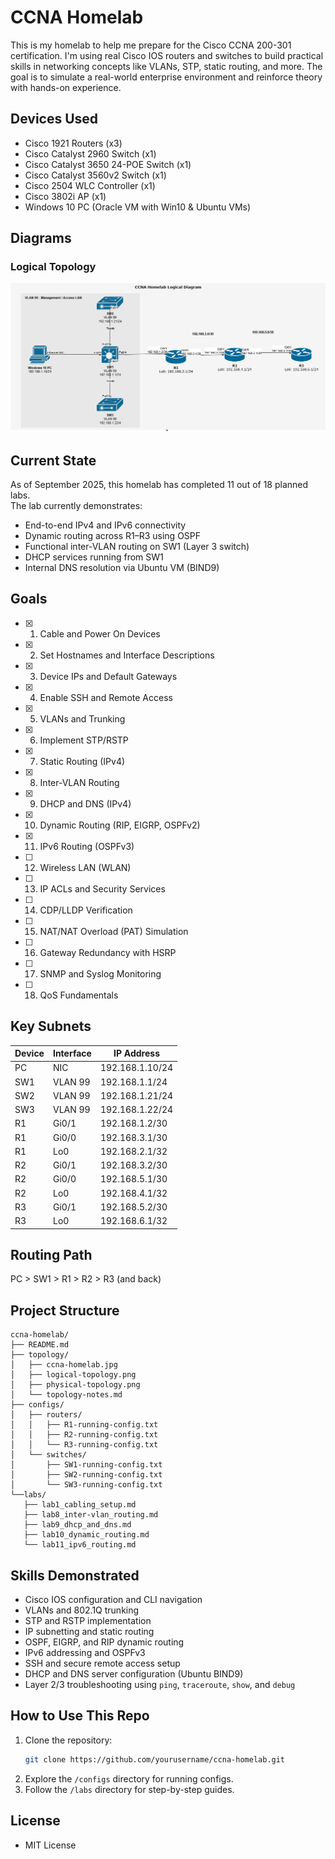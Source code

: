 # CCNA Homelab
This is my homelab to help me prepare for the Cisco CCNA 200-301 certification. I'm using real Cisco IOS routers and switches to build practical skills in networking concepts like VLANs, STP, static routing, and more. The goal is to simulate a real-world enterprise environment and reinforce theory with hands-on experience.

## Devices Used
- Cisco 1921 Routers (x3)
- Cisco Catalyst 2960 Switch (x1)
- Cisco Catalyst 3650 24-POE Switch (x1)
- Cisco Catalyst 3560v2 Switch (x1)
- Cisco 2504 WLC Controller (x1)
- Cisco 3802i AP (x1)
- Windows 10 PC (Oracle VM with Win10 & Ubuntu VMs)

## Diagrams
### Logical Topology
![Logical Topology](topology/logical-diagram.png)

## Current State
As of September 2025, this homelab has completed 11 out of 18 planned labs.  
The lab currently demonstrates:
- End-to-end IPv4 and IPv6 connectivity
- Dynamic routing across R1–R3 using OSPF
- Functional inter-VLAN routing on SW1 (Layer 3 switch)
- DHCP services running from SW1
- Internal DNS resolution via Ubuntu VM (BIND9)

## Goals
- [x] 1. Cable and Power On Devices
- [x] 2. Set Hostnames and Interface Descriptions
- [x] 3. Device IPs and Default Gateways
- [x] 4. Enable SSH and Remote Access
- [x] 5. VLANs and Trunking
- [x] 6. Implement STP/RSTP
- [x] 7. Static Routing (IPv4)
- [x] 8. Inter-VLAN Routing
- [x] 9. DHCP and DNS (IPv4)
- [x] 10. Dynamic Routing (RIP, EIGRP, OSPFv2)
- [x] 11. IPv6 Routing (OSPFv3)
- [ ] 12. Wireless LAN (WLAN)
- [ ] 13. IP ACLs and Security Services
- [ ] 14. CDP/LLDP Verification
- [ ] 15. NAT/NAT Overload (PAT) Simulation
- [ ] 16. Gateway Redundancy with HSRP
- [ ] 17. SNMP and Syslog Monitoring
- [ ] 18. QoS Fundamentals

## Key Subnets
| Device | Interface | IP Address      |
|--------|-----------|-----------------|
| PC     | NIC       | 192.168.1.10/24 |
| SW1    | VLAN 99   | 192.168.1.1/24  |
| SW2    | VLAN 99   | 192.168.1.21/24 |
| SW3    | VLAN 99   | 192.168.1.22/24 |
| R1     | Gi0/1     | 192.168.1.2/30  |
| R1     | Gi0/0     | 192.168.3.1/30  |
| R1     | Lo0       | 192.168.2.1/32  |
| R2     | Gi0/1     | 192.168.3.2/30  |
| R2     | Gi0/0     | 192.168.5.1/30  |
| R2     | Lo0       | 192.168.4.1/32  |
| R3     | Gi0/1     | 192.168.5.2/30  |
| R3     | Lo0       | 192.168.6.1/32  |

## Routing Path
PC > SW1 > R1 > R2 > R3 (and back)

## Project Structure
 ```
ccna-homelab/
├── README.md
├── topology/
│   ├── ccna-homelab.jpg
│   ├── logical-topology.png
│   ├── physical-topology.png
│   └── topology-notes.md
├── configs/
│   ├── routers/
│   │   ├── R1-running-config.txt
│   │   ├── R2-running-config.txt
│   │   └── R3-running-config.txt
│   └── switches/
│       ├── SW1-running-config.txt
│       ├── SW2-running-config.txt
│       └── SW3-running-config.txt
└──labs/
    ├── lab1_cabling_setup.md
    ├── lab8_inter-vlan_routing.md
    ├── lab9_dhcp_and_dns.md
    ├── lab10_dynamic_routing.md
    └── lab11_ipv6_routing.md

 ```

## Skills Demonstrated
- Cisco IOS configuration and CLI navigation
- VLANs and 802.1Q trunking
- STP and RSTP implementation
- IP subnetting and static routing
- OSPF, EIGRP, and RIP dynamic routing
- IPv6 addressing and OSPFv3
- SSH and secure remote access setup
- DHCP and DNS server configuration (Ubuntu BIND9)
- Layer 2/3 troubleshooting using `ping`, `traceroute`, `show`, and `debug`

## How to Use This Repo
1. Clone the repository:
   ```bash
   git clone https://github.com/yourusername/ccna-homelab.git
2. Explore the `/configs` directory for running configs.
3. Follow the `/labs` directory for step-by-step guides.

## License
- MIT License
